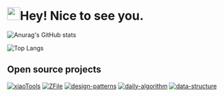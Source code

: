  # <img src="https://emojis.slackmojis.com/emojis/images/1531849430/4246/blob-sunglasses.gif" width="30"/>Hey! Nice to see you.

![Anurag's GitHub stats](https://github-readme-stats.vercel.app/api?username=xiaoxunyao&show_icons=true)

![Top Langs](https://github-readme-stats.vercel.app/api/top-langs/?username=xiaoxunyao)




## Open source projects

[![xiaoTools](https://github-readme-stats-512hul024-xiaoxunyao.vercel.app/api/pin/?username=xiaoxunyao&repo=xiaoTools)](https://github.com/xiaoxunyao/xiaoTools)
[![ZFile](https://github-readme-stats-512hul024-xiaoxunyao.vercel.app/api/pin/?username=xiaoxunyao&repo=ZFile)](https://github.com/xiaoxunyao/ZFile)
[![design-patterns](https://github-readme-stats-512hul024-xiaoxunyao.vercel.app/api/pin/?username=xiaoxunyao&repo=design-patterns)](https://github.com/xiaoxunyao/design-patterns)
[![daily-algorithm](https://github-readme-stats-512hul024-xiaoxunyao.vercel.app/api/pin/?username=xiaoxunyao&repo=daily-algorithm)](https://github.com/xiaoxunyao/daily-algorithm)
[![data-structure](https://github-readme-stats-512hul024-xiaoxunyao.vercel.app/api/pin/?username=xiaoxunyao&repo=data-structure)](https://github.com/xiaoxunyao/data-structure)
